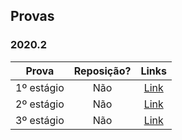 ## Provas

### 2020.2
**Prova** | **Reposição?** | **Links** |
:---: | :---:| :---: |
1º estágio | Não | [Link](https://drive.google.com/file/d/1rORiRydQ0ljVbFW9JbdoBtUJlLD2Xmur/view?usp=sharing) |
2º estágio | Não | [Link](https://drive.google.com/drive/folders/1aGIndU1VhXsvB7pdtTMoTGh2iKUYRqzB?usp=sharing) |
3º estágio | Não | [Link](https://drive.google.com/file/d/1LU5oHaBj1SUvPK45UhsotRnxqGNlV4fB/view) |

